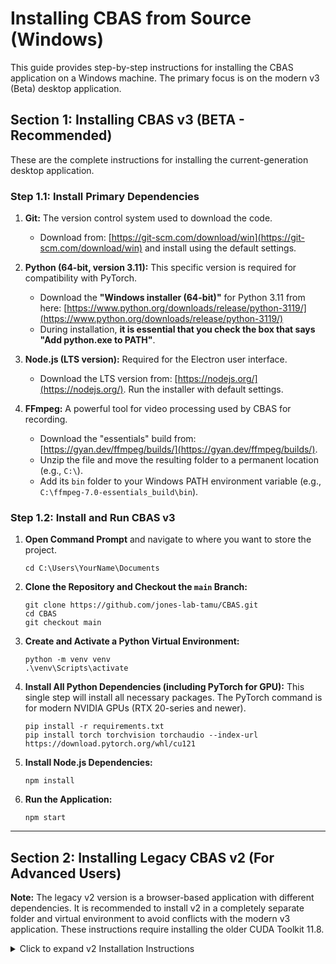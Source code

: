 # Installing CBAS from Source (Windows)

This guide provides step-by-step instructions for installing the CBAS application on a Windows machine. The primary focus is on the modern v3 (Beta) desktop application.

## Section 1: Installing CBAS v3 (BETA - Recommended)

These are the complete instructions for installing the current-generation desktop application.

### Step 1.1: Install Primary Dependencies

1.  **Git:** The version control system used to download the code.
    *   Download from: [https://git-scm.com/download/win](https://git-scm.com/download/win) and install using the default settings.

2.  **Python (64-bit, version 3.11):** This specific version is required for compatibility with PyTorch.
    *   Download the **"Windows installer (64-bit)"** for Python 3.11 from here: [https://www.python.org/downloads/release/python-3119/](https://www.python.org/downloads/release/python-3119/)
    *   During installation, **it is essential that you check the box that says "Add python.exe to PATH"**.

3.  **Node.js (LTS version):** Required for the Electron user interface.
    *   Download the LTS version from: [https://nodejs.org/](https://nodejs.org/). Run the installer with default settings.

4.  **FFmpeg:** A powerful tool for video processing used by CBAS for recording.
    *   Download the "essentials" build from: [https://gyan.dev/ffmpeg/builds/](https://gyan.dev/ffmpeg/builds/).
    *   Unzip the file and move the resulting folder to a permanent location (e.g., `C:\`).
    *   Add its `bin` folder to your Windows PATH environment variable (e.g., `C:\ffmpeg-7.0-essentials_build\bin`).

### Step 1.2: Install and Run CBAS v3

1.  **Open Command Prompt** and navigate to where you want to store the project.
    ```
    cd C:\Users\YourName\Documents
    ```

2.  **Clone the Repository and Checkout the `main` Branch:**
    ```
    git clone https://github.com/jones-lab-tamu/CBAS.git
    cd CBAS
    git checkout main
    ```

3.  **Create and Activate a Python Virtual Environment:**
    ```
    python -m venv venv
    .\venv\Scripts\activate
    ```

4.  **Install All Python Dependencies (including PyTorch for GPU):**
    This single step will install all necessary packages. The PyTorch command is for modern NVIDIA GPUs (RTX 20-series and newer).
    ```
    pip install -r requirements.txt
    pip install torch torchvision torchaudio --index-url https://download.pytorch.org/whl/cu121
    ```

5.  **Install Node.js Dependencies:**
    ```
    npm install
    ```

6.  **Run the Application:**
    ```
    npm start
    ```

---

## Section 2: Installing Legacy CBAS v2 (For Advanced Users)

**Note:** The legacy v2 version is a browser-based application with different dependencies. It is recommended to install v2 in a completely separate folder and virtual environment to avoid conflicts with the modern v3 application. These instructions require installing the older CUDA Toolkit 11.8.

<details>
<summary>Click to expand v2 Installation Instructions</summary>

1.  **Install NVIDIA CUDA Toolkit 11.8:** Download and install from [NVIDIA's archive](https://developer.nvidia.com/cuda-11-8-0-download-archive). Use the "Express" installation.
2.  **Install Visual Studio Build Tools:** Download from [here](https://visualstudio.microsoft.com/visual-cpp-build-tools/) and select the "Desktop development with C++" workload.
3.  **Clone and Checkout `v2-stable` Branch:**
    ```
    git clone https://github.com/jones-lab-tamu/CBAS.git cbas-v2
    cd cbas-v2
    git checkout v2-stable
    ```
4.  **Create and Activate a Separate Virtual Environment:**
    ```
    python -m venv venv-v2
    .\venv-v2\Scripts\activate
    ```
5.  **Install Python Dependencies for v2:**
    ```
    pip install -r requirements.txt
    pip install torch torchvision torchaudio --index-url https://download.pytorch.org/whl/cu118
    ```
6.  **Run the Application:**
    ```
    python backend/app.py
    ```

</details>